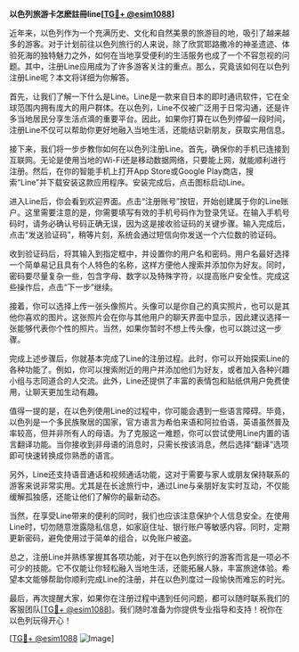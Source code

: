 **以色列旅游卡怎麽註冊line[[TG💪+ @esim1088](https://t.me/s/esim1088)]**

近年来，以色列作为一个充满历史、文化和自然美景的旅游目的地，吸引了越来越多的游客。对于计划前往以色列旅行的人来说，除了欣赏耶路撒冷的神圣遗迹、体验死海的独特魅力之外，如何在当地享受便利的生活服务也成了一个不容忽视的问题。其中，注册Line应用成为了许多游客关注的重点。那么，究竟该如何在以色列注册Line呢？本文将详细为你解答。

首先，让我们了解一下什么是Line。Line是一款来自日本的即时通讯软件，它在全球范围内拥有庞大的用户群体。在以色列，Line不仅被广泛用于日常沟通，还是许多当地居民分享生活点滴的重要平台。因此，如果你打算在以色列停留一段时间，注册Line不仅可以帮助你更好地融入当地生活，还能结识新朋友，获取实用信息。

接下来，我们将一步步教你如何在以色列注册Line。首先，确保你的手机已连接到互联网。无论是使用当地的Wi-Fi还是移动数据网络，只要能上网，就能顺利进行注册。然后，在你的智能手机上打开App Store或Google Play商店，搜索“Line”并下载安装这款应用程序。安装完成后，点击图标启动Line。

进入Line后，你会看到欢迎界面。点击“注册账号”按钮，开始创建属于你的Line账户。这里需要注意的是，你需要填写有效的手机号码作为登录凭证。在输入手机号码时，请务必确认号码正确无误，因为这是接收验证码的关键步骤。输入完成后，点击“发送验证码”，稍等片刻，系统会通过短信向你发送一个六位数的验证码。

收到验证码后，将其输入到指定框中，并设置你的用户名和密码。用户名最好选择一个简单易记且具有个人特色的名称，这样方便他人搜索并添加你为好友。同时，密码要尽量复杂一些，包含字母、数字以及特殊字符，以提高账户安全性。完成这些操作后，点击“下一步”继续。

接着，你可以选择上传一张头像照片。头像可以是你自己的真实照片，也可以是其他你喜欢的图片。这张照片会在你与其他用户的聊天界面中显示，因此建议选择一张能够代表你个性的照片。当然，如果你暂时不想上传头像，也可以跳过这一步骤。

完成上述步骤后，你就基本完成了Line的注册过程。此时，你可以开始探索Line的各种功能了。例如，你可以搜索附近的用户并添加他们为好友，或者加入各种兴趣小组与志同道合的人交流。此外，Line还提供了丰富的表情包和贴纸供用户免费使用，让聊天更加生动有趣。

值得一提的是，在以色列使用Line的过程中，你可能会遇到一些语言障碍。毕竟，以色列是一个多民族聚居的国家，官方语言为希伯来语和阿拉伯语，英语虽然普及率较高，但并非所有人的母语。为了克服这一难题，你可以尝试使用Line内置的语言翻译功能。当你接收到非母语的消息时，只需长按该消息，然后选择“翻译”选项即可快速转换成你熟悉的语言。

另外，Line还支持语音通话和视频通话功能，这对于需要与家人或朋友保持联系的游客来说非常实用。尤其是在长途旅行中，通过Line与亲朋好友实时互动，不仅能缓解孤独感，还能让他们了解你的最新动态。

当然，在享受Line带来的便利的同时，我们也应该注意保护个人信息安全。在使用Line时，切勿随意泄露隐私信息，如家庭住址、银行账户等敏感内容。同时，定期更新密码，避免使用过于简单的组合，以免账户被盗。

总之，注册Line并熟练掌握其各项功能，对于在以色列旅行的游客而言是一项必不可少的技能。它不仅能让你轻松融入当地生活，还能拓展人脉，丰富旅途体验。希望本文能够帮助你顺利完成Line的注册，并在以色列度过一段愉快而难忘的时光。

最后，再次提醒大家，如果你在注册过程中遇到任何问题，都可以随时联系我们的客服团队[[TG💪+ @esim1088](https://t.me/s/esim1088)]。我们随时准备为你提供专业指导和支持！祝你在以色列玩得开心！

[[TG💪+ @esim1088](https://t.me/s/esim1088) ![Image](https://i.postimg.cc/4NQfJmqS/Snipaste-2025-05-13-00-14-12.png)]